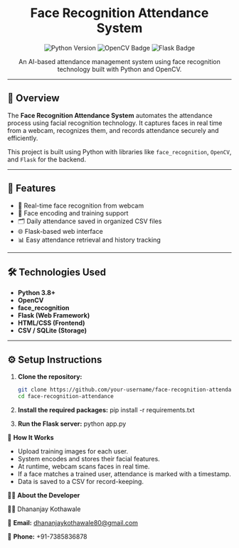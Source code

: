 <h1 align="center">Face Recognition Attendance System</h1>

<p align="center">
  <img src="https://img.shields.io/badge/Python-3.8+-blue.svg" alt="Python Version">
  <img src="https://img.shields.io/badge/OpenCV-Face_Recognition-green.svg" alt="OpenCV Badge">
  <img src="https://img.shields.io/badge/Flask-Backend-lightblue.svg" alt="Flask Badge">
</p>

<p align="center">An AI-based attendance management system using face recognition technology built with Python and OpenCV.</p>

---

## 📌 Overview

The **Face Recognition Attendance System** automates the attendance process using facial recognition technology. It captures faces in real time from a webcam, recognizes them, and records attendance securely and efficiently.

This project is built using Python with libraries like `face_recognition`, `OpenCV`, and `Flask` for the backend.

---

## 🚀 Features

- 🎯 Real-time face recognition from webcam
- 🧠 Face encoding and training support
- 🗂️ Daily attendance saved in organized CSV files
- 🌐 Flask-based web interface
- 📊 Easy attendance retrieval and history tracking

---

## 🛠️ Technologies Used

- **Python 3.8+**
- **OpenCV**
- **face_recognition**
- **Flask (Web Framework)**
- **HTML/CSS (Frontend)**
- **CSV / SQLite (Storage)**

---

## ⚙️ Setup Instructions

1. **Clone the repository:**
   ```bash
   git clone https://github.com/your-username/face-recognition-attendance.git
   cd face-recognition-attendance

2. **Install the required packages:**
   pip install -r requirements.txt

3. **Run the Flask server:**
   python app.py

🧠 **How It Works**
- Upload training images for each user.
- System encodes and stores their facial features.
- At runtime, webcam scans faces in real time.
- If a face matches a trained user, attendance is marked with a timestamp.
- Data is saved to a CSV for record-keeping.

🙋‍♂️ **About the Developer**

👨‍💻 Dhananjay Kothawale

📧 **Email:** dhananjaykothawale80@gmail.com

📱 **Phone:** +91-7385836878
